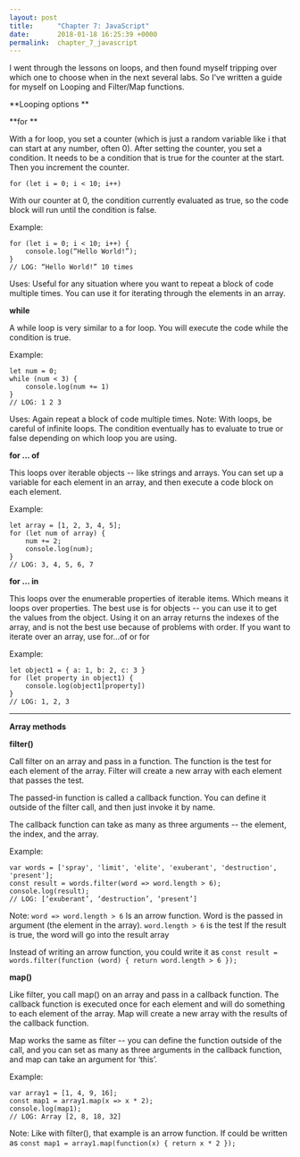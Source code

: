 ```yaml
---
layout: post
title:      "Chapter 7: JavaScript"
date:       2018-01-18 16:25:39 +0000
permalink:  chapter_7_javascript
---
```



I went through the lessons on loops, and then found myself tripping over which one to choose when in the next several labs. So I've written a guide for myself on Looping and Filter/Map functions. 

**Looping options **

**for **

With a for loop, you set a counter (which is just a random variable like i that can start at any number, often 0). After setting the counter, you set a condition. It needs to be a condition that is true for the counter at the start. Then you increment the counter.

`for (let i = 0; i < 10; i++)`

With our counter at 0, the condition currently evaluated as true, so the code block will run until the condition is false. 

Example:
```
for (let i = 0; i < 10; i++) {
    console.log(“Hello World!”);
}
// LOG: “Hello World!” 10 times
```

Uses:
Useful for any situation where you want to repeat a block of code multiple times. 
You can use it for iterating through the elements in an array. 


**while**

A while loop is very similar to a for loop. You will execute the code while the condition is true. 

Example:
```
let num = 0;
while (num < 3) {
    console.log(num += 1)
}
// LOG: 1 2 3
```

Uses: 
Again repeat a block of code multiple times. 
Note: With loops, be careful of infinite loops. The condition eventually has to evaluate to true or false depending on which loop you are using. 


**for … of**

This loops over iterable objects -- like strings and arrays. You can set up a variable for each element in an array, and then execute a code block on each element.

Example:
```
let array = [1, 2, 3, 4, 5];
for (let num of array) {
    num += 2;
    console.log(num);
}
// LOG: 3, 4, 5, 6, 7
```


**for … in**

This loops over the enumerable properties of iterable items. Which means it loops over properties. The best use is for objects -- you can use it to get the values from the object. Using it on an array returns the indexes of the array, and is not the best use because of problems with order. If you want to iterate over an array, use for...of or for

Example: 
```
let object1 = { a: 1, b: 2, c: 3 }
for (let property in object1) {
    console.log(object1[property])
}
// LOG: 1, 2, 3
```

**********
**Array methods**

**filter()**

Call filter on an array and pass in a function. The function is the test for each element of the array. Filter will create a new array with each element that passes the test. 

The passed-in function is called a callback function. You can define it outside of the filter call, and then just invoke it by name. 

The callback function can take as many as three arguments -- the element, the index, and the array. 

Example:
```
var words = ['spray', 'limit', 'elite', 'exuberant', 'destruction', 'present'];
const result = words.filter(word => word.length > 6);
console.log(result);
// LOG: [‘exuberant’, ‘destruction’, ‘present’]
```

Note:
`word => word.length > 6`
Is an arrow function. Word is the passed in argument (the element in the array). 
`word.length > 6` is the test
If the result is true, the word will go into the result array

Instead of writing an arrow function, you could write it as 
`const result = words.filter(function (word) { return word.length > 6 });`


**map()**

Like filter, you call map() on an array and pass in a callback function. The callback function is executed once for each element and will do something to each element of the array. Map will create a new array with the results of the callback function. 

Map works the same as filter -- you can define the function outside of the call, and you can set as many as three arguments in the callback function, and map can take an argument for ‘this’.

Example:
```
var array1 = [1, 4, 9, 16];
const map1 = array1.map(x => x * 2);
console.log(map1);
// LOG: Array [2, 8, 18, 32]
```

Note:
Like with filter(), that example is an arrow function. 
If could be written as
`const map1 = array1.map(function(x) { return x * 2 });`

